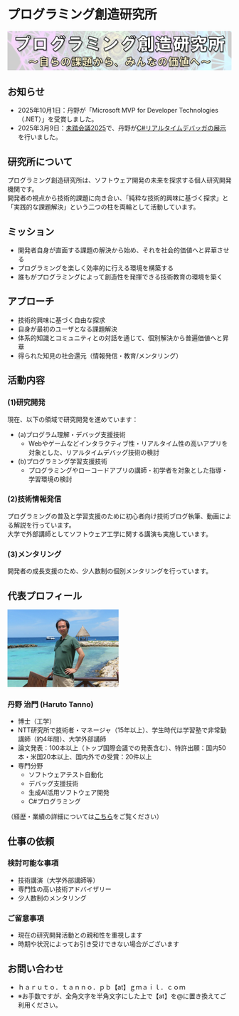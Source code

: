 # プログラミング創造研究所

![ロゴ](images/logo.png)

## お知らせ
- 2025年10月1日：丹野が「Microsoft MVP for Developer Technologies（.NET）」を受賞しました。
- 2025年3月9日：[未踏会議2025](https://www.ipa.go.jp/jinzai/mitou/mitoukaigi/)で、丹野が[C#リアルタイムデバッガの展示](contents/20250309-mitoukaigi/index.md)を行いました。

## 研究所について

プログラミング創造研究所は、ソフトウェア開発の未来を探求する個人研究開発機関です。\
開発者の視点から技術的課題に向き合い、「純粋な技術的興味に基づく探求」と「実践的な課題解決」という二つの柱を両輪として活動しています。

## ミッション
- 開発者自身が直面する課題の解決から始め、それを社会的価値へと昇華させる
- プログラミングを楽しく効率的に行える環境を構築する
- 誰もがプログラミングによって創造性を発揮できる技術教育の環境を築く

## アプローチ
- 技術的興味に基づく自由な探求
- 自身が最初のユーザとなる課題解決
- 体系的知識とコミュニティとの対話を通じて、個別解決から普遍価値へと昇華
- 得られた知見の社会還元（情報発信・教育/メンタリング）

## 活動内容
### (1)研究開発
現在、以下の領域で研究開発を進めています：
- (a)プログラム理解・デバッグ支援技術
   - Webやゲームなどインタラクティブ性・リアルタイム性の高いアプリを対象とした、リアルタイムデバッグ技術の検討
- (b)プログラミング学習支援技術
   - プログラミングやローコードアプリの講師・初学者を対象とした指導・学習環境の検討

### (2)技術情報発信
プログラミングの普及と学習支援のために初心者向け技術ブログ執筆、動画による解説を行っています。\
大学で外部講師としてソフトウェア工学に関する講演も実施しています。

### (3)メンタリング
開発者の成長支援のため、少人数制の個別メンタリングを行っています。

## 代表プロフィール

<img src="images/tanno.jpg" alt="写真" title="写真" width="250"/>

### 丹野 治門 (Haruto Tanno)
- 博士（工学）
- NTT研究所で技術者・マネージャ（15年以上）、学生時代は学習塾で非常勤講師（約4年間）、大学外部講師
- 論文発表：100本以上（トップ国際会議での発表含む）、特許出願：国内50本・米国20本以上、国内外での受賞：20件以上
- 専門分野
  - ソフトウェアテスト自動化
  - デバッグ支援技術
  - 生成AI活用ソフトウェア開発
  - C#プログラミング

（経歴・業績の詳細については[こちら](https://haruto8tanno.github.io/)をご覧ください）

## 仕事の依頼
### 検討可能な事項
- 技術講演（大学外部講師等）
- 専門性の高い技術アドバイザリー
- 少人数制のメンタリング

### ご留意事項
- 現在の研究開発活動との親和性を重視します
- 時期や状況によってお引き受けできない場合がございます

## お問い合わせ
- ｈａｒｕｔｏ．ｔａｎｎｏ．ｐｂ【at】ｇｍａｉｌ．ｃｏｍ
- ※お手数ですが、全角文字を半角文字にした上で【at】を@に置き換えてご利用ください。